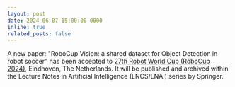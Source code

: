 ```yaml
---
layout: post
date: 2024-06-07 15:00:00-0000
inline: true
related_posts: false
---
```


A new paper: "RoboCup Vision: a shared dataset for Object Detection in robot soccer" has been accepted to [27th Robot World Cup (RoboCup 2024)](https://2024.robocup.org/), Eindhoven, The Netherlands. It will be published and archived within the Lecture Notes in Artificial Intelligence (LNCS/LNAI) series by Springer.